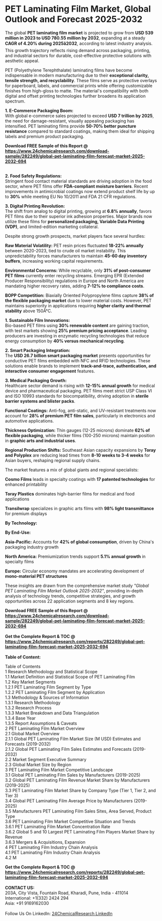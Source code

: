 <h1>PET Laminating Film Market, Global Outlook and Forecast 2025-2032</h1><p>The global <strong>PET laminating film market</strong> is projected to grow from <strong>USD 539 million in 2023 to USD 780.55 million by 2032</strong>, expanding at a steady <strong>CAGR of 4.20% during 2025â2032</strong>, according to latest industry analysis. This growth trajectory reflects rising demand across packaging, printing, and industrial sectors for durable, cost-effective protective solutions with aesthetic appeal.</p><p>PET (Polyethylene Terephthalate) laminating films have become indispensable in modern manufacturing due to their <strong>exceptional clarity, tensile strength, and recyclability</strong>. These films serve as protective overlays for paperboard, labels, and commercial prints while offering customizable finishes from high-gloss to matte. The material's compatibility with both digital and offset printing technologies further broadens its application spectrum.</p><p><strong>1. E-Commerce Packaging Boom:</strong><br>
With global e-commerce sales projected to exceed <strong>USD 7 trillion by 2025</strong>, the need for damage-resistant, visually appealing packaging has intensified. PET laminating films provide <strong>50-70% better puncture resistance</strong> compared to standard coatings, making them ideal for shipping labels and premium product packaging.</p><div><b>Download FREE Sample of this Report @ 
            <a href="https://www.24chemicalresearch.com/download-sample/282249/global-pet-laminating-film-forecast-market-2025-2032-694">
            https://www.24chemicalresearch.com/download-sample/282249/global-pet-laminating-film-forecast-market-2025-2032-694</a></b></div><br><p><strong>2. Food Safety Regulations:</strong><br>
Stringent food contact material standards are driving adoption in the food sector, where PET films offer <strong>FDA-compliant moisture barriers</strong>. Recent improvements in antimicrobial coatings now extend product shelf life by up to <strong>30%</strong> while meeting EU No 10/2011 and FDA 21 CFR regulations.</p><p><strong>3. Digital Printing Revolution:</strong><br>
The shift from analog to digital printing, growing at <strong>6.8% annually</strong>, favors PET films due to their superior ink adhesion properties. Major brands now utilize these films for <strong>personalized packaging, Variable Data Printing (VDP)</strong>, and limited-edition marketing collateral.</p><p>Despite strong growth prospects, market players face several hurdles:</p><p><strong>Raw Material Volatility:</strong> PET resin prices fluctuated <strong>18-22% annually</strong> between 2020-2023, tied to crude oil market instability. This unpredictability forces manufacturers to maintain <strong>45-60 day inventory buffers</strong>, increasing working capital requirements.</p><p><strong>Environmental Concerns:</strong> While recyclable, only <strong>31% of post-consumer PET films</strong> currently enter recycling streams. Emerging EPR (Extended Producer Responsibility) regulations in Europe and North America are mandating higher recovery rates, adding <strong>7-12% to compliance costs</strong>.</p><p><strong>BOPP Competition:</strong> Biaxially Oriented Polypropylene films capture <strong>38% of the flexible packaging market</strong> due to lower material costs. However, PET maintains superiority in applications requiring <strong>higher clarity and thermal stability</strong> above 150Â°C.</p><p><strong>1. Sustainable Film Innovations:</strong><br>
Bio-based PET films using <strong>30% renewable content</strong> are gaining traction, with test markets showing <strong>25% premium pricing acceptance</strong>. Leading producers are investing in enzymatic recycling technologies that reduce energy consumption by <strong>40% versus mechanical recycling</strong>.</p><p><strong>2. Smart Packaging Integration:</strong><br>
The <strong>USD 26.7 billion smart packaging market</strong> presents opportunities for conductive PET films embedded with NFC and RFID technologies. These solutions enable brands to implement <strong>track-and-trace, authentication, and interactive consumer engagement</strong> features.</p><p><strong>3. Medical Packaging Growth:</strong><br>
Healthcare sector demand is rising with <strong>12-15% annual growth</strong> for medical device and pharmaceutical packaging. PET films meet strict USP Class VI and ISO 10993 standards for biocompatibility, driving adoption in <strong>sterile barrier systems and blister packs</strong>.</p><p><strong>Functional Coatings:</strong> Anti-fog, anti-static, and UV-resistant treatments now account for <strong>28% of premium PET film sales</strong>, particularly in electronics and automotive applications.</p><p><strong>Thickness Optimization:</strong> Thin gauges (12-25 microns) dominate <strong>62% of flexible packaging</strong>, while thicker films (100-250 microns) maintain position in <strong>graphic arts and industrial uses</strong>.</p><p><strong>Regional Production Shifts:</strong> Southeast Asian capacity expansions by <strong>Toray and Polyplex</strong> are reducing lead times from <strong>8-10 weeks to 3-4 weeks</strong> for Asian buyers, reshaping regional supply chains.</p><p>The market features a mix of global giants and regional specialists:</p><p><strong>Cosmo Films</strong> leads in specialty coatings with <strong>17 patented technologies</strong> for enhanced printability</p><p><strong>Toray Plastics</strong> dominates high-barrier films for medical and food applications</p><p><strong>Transilwrap</strong> specializes in graphic arts films with <strong>98% light transmittance</strong> for premium displays</p><p><strong>By Technology:</strong></p><p><strong>By End-Use:</strong></p><p><strong>Asia-Pacific:</strong> Accounts for <strong>42% of global consumption</strong>, driven by China's packaging industry growth</p><p><strong>North America:</strong> Premiumization trends support <strong>5.1% annual growth</strong> in specialty films</p><p><strong>Europe:</strong> Circular economy mandates are accelerating development of <strong>mono-material PET structures</strong></p><p>These insights are drawn from the comprehensive market study <em>"Global PET Laminating Film Market Outlook 2025-2032"</em>, providing in-depth analysis of technology trends, competitive strategies, and growth opportunities across 22 application segments and 8 key regions.</p><div><b>Download FREE Sample of this Report @ 
            <a href="https://www.24chemicalresearch.com/download-sample/282249/global-pet-laminating-film-forecast-market-2025-2032-694">
            https://www.24chemicalresearch.com/download-sample/282249/global-pet-laminating-film-forecast-market-2025-2032-694</a></b></div><br><div><b>Get the Complete Report & TOC @ 
            <a href="https://www.24chemicalresearch.com/reports/282249/global-pet-laminating-film-forecast-market-2025-2032-694">
            https://www.24chemicalresearch.com/reports/282249/global-pet-laminating-film-forecast-market-2025-2032-694</a></b></div><br>
            <b>Table of Content:</b><p>Table of Contents<br />
1 Research Methodology and Statistical Scope<br />
1.1 Market Definition and Statistical Scope of PET Laminating Film<br />
1.2 Key Market Segments<br />
1.2.1 PET Laminating Film Segment by Type<br />
1.2.2 PET Laminating Film Segment by Application<br />
1.3 Methodology & Sources of Information<br />
1.3.1 Research Methodology<br />
1.3.2 Research Process<br />
1.3.3 Market Breakdown and Data Triangulation<br />
1.3.4 Base Year<br />
1.3.5 Report Assumptions & Caveats<br />
2 PET Laminating Film Market Overview<br />
2.1 Global Market Overview<br />
2.1.1 Global PET Laminating Film Market Size (M USD) Estimates and Forecasts (2019-2032)<br />
2.1.2 Global PET Laminating Film Sales Estimates and Forecasts (2019-2032)<br />
2.2 Market Segment Executive Summary<br />
2.3 Global Market Size by Region<br />
3 PET Laminating Film Market Competitive Landscape<br />
3.1 Global PET Laminating Film Sales by Manufacturers (2019-2025)<br />
3.2 Global PET Laminating Film Revenue Market Share by Manufacturers (2019-2025)<br />
3.3 PET Laminating Film Market Share by Company Type (Tier 1, Tier 2, and Tier 3)<br />
3.4 Global PET Laminating Film Average Price by Manufacturers (2019-2025)<br />
3.5 Manufacturers PET Laminating Film Sales Sites, Area Served, Product Type<br />
3.6 PET Laminating Film Market Competitive Situation and Trends<br />
3.6.1 PET Laminating Film Market Concentration Rate<br />
3.6.2 Global 5 and 10 Largest PET Laminating Film Players Market Share by Revenue<br />
3.6.3 Mergers & Acquisitions, Expansion<br />
4 PET Laminating Film Industry Chain Analysis<br />
4.1 PET Laminating Film Industry Chain Analysis<br />
4.2 M</p><div><b>Get the Complete Report & TOC @ 
            <a href="https://www.24chemicalresearch.com/reports/282249/global-pet-laminating-film-forecast-market-2025-2032-694">
            https://www.24chemicalresearch.com/reports/282249/global-pet-laminating-film-forecast-market-2025-2032-694</a></b></div><br><b>CONTACT US:</b><br>
            203A, City Vista, Fountain Road, Kharadi, Pune, India - 411014<br>
            International: +1(332) 2424 294<br>
            Asia: +91 9169162030 <br><br>
            Follow Us On LinkedIn: <a href="https://www.linkedin.com/company/24chemicalresearch/">24ChemicalResearch LinkedIn</a>